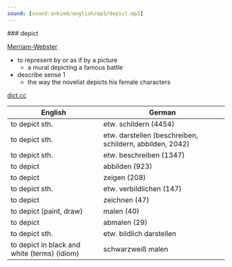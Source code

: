 ```yaml
---
sound: [sound:ankimd/english/mp3/depict.mp3]
---
```


\### depict

[Merriam-Webster](https://www.merriam-webster.com/dictionary/depict)

- to represent by or as if by a picture
    - a mural depicting a famous battle
- describe sense 1
    - the way the novelist depicts his female characters

[dict.cc](https://www.dict.cc/depict)

| English        | German       |
| -------------- | ------------ |
| to depict sth. | etw. schildern (4454) |
| to depict sth. | etw. darstellen (beschreiben, schildern, abbilden, 2042) |
| to depict sth. | etw. beschreiben (1347) |
| to depict | abbilden (923) |
| to depict | zeigen (208) |
| to depict sth. | etw. verbildlichen (147) |
| to depict | zeichnen (47) |
| to depict (paint, draw) | malen (40) |
| to depict | abmalen (29) |
| to depict sth. | etw. bildlich darstellen |
| to depict in black and white (terms) (idiom) | schwarzweiß malen |
